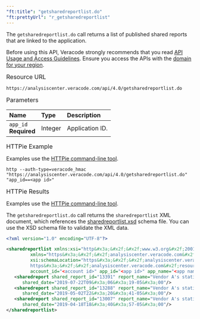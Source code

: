 ```yaml
---
"ft:title": "getsharedreportlist.do"
"ft:prettyUrl": "r_getsharedreportlist"
---
```

The `getsharedreportlist.do` call returns a list of published shared reports that are linked to the application.

Before using this API, Veracode strongly recommends that you read [API Usage and Access Guidelines](https://docs.veracode.com/r/c_API_usage_guidelines). Ensure you access the APIs with the [domain for your region](https://docs.veracode.com/r/Region_Domains_for_Veracode_APIs).

<p><span style="font-size: medium;">Resource URL</span></p>

`https://analysiscenter.veracode.com/api/4.0/getsharedreportlist.do`

<p><span style="font-size: medium;">Parameters</span></p>

| Name                     | Type    | Description     |
|:-------------------------|:--------|:----------------|
| `app_id`<br>**Required** | Integer | Application ID. |

<p><span style="font-size: medium;">HTTPie Example</span></p>

Examples use the [HTTPie command-line tool](https://docs.veracode.com/r/c_httpie_tool).

```shell
http --auth-type=veracode_hmac "https://analysiscenter.veracode.com/api/4.0/getsharedreportlist.do" "app_id==<app id>"
```

<p><span style="font-size: medium;">HTTPie Results</span></p>

Examples use the [HTTPie command-line tool](https://docs.veracode.com/r/c_httpie_tool).

The `getsharedreportlist.do` call returns the `sharedreportlist` XML document, which references the [sharedreportlist.xsd](https://analysiscenter.veracode.com/resource/3.0/sharedreportlist.xsd) schema file. You can use the XSD schema file to validate the XML data.

```xml
<?xml version="1.0" encoding="UTF-8"?>

<sharedreportlist xmlns:xsi="http&#x3a;&#x2f;&#x2f;www.w3.org&#x2f;2001&#x2f;XMLSchema-instance" 
         xmlns="https&#x3a;&#x2f;&#x2f;analysiscenter.veracode.com&#x2f;schema&#x2f;3.0&#x2f;sharedreportlist" 
         xsi:schemaLocation="https&#x3a;&#x2f;&#x2f;analysiscenter.veracode.com&#x2f;schema&#x2f;3.0&#x2f;sharedreportlist 
         https&#x3a;&#x2f;&#x2f;analysiscenter.veracode.com&#x2f;resource&#x2f;3.0&#x2f;sharedreportlist.xsd" 
         account_id="<account id>" app_id="<app id>" app_name="<app name>" vendor_name="<vendor name>">
   <sharedreport shared_report_id="13391" report_name="Vendor A's static scan" 
      shared_date="2019-07-22T09&#x3a;06&#x3a;19-05&#x3a;00"/>
   <sharedreport shared_report_id="13288" report_name="Vendor A's static scan" 
      shared_date="2019-05-02T22&#x3a;20&#x3a;41-05&#x3a;00"/>
   <sharedreport shared_report_id="13007" report_name="Vendor A's static scan" 
      shared_date="2019-04-18T18&#x3a;40&#x3a;57-05&#x3a;00"/>
</sharedreportlist>
```